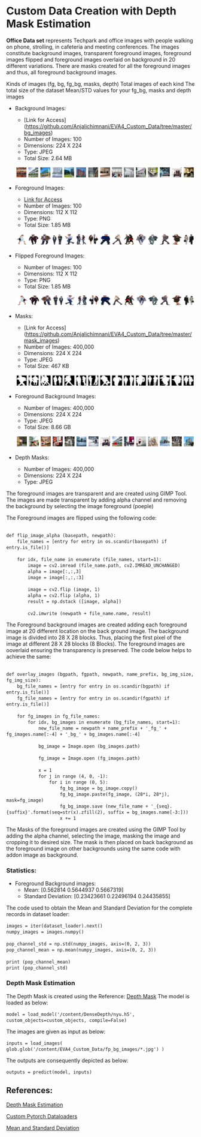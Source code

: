 # Custom Data Creation with Depth Mask Estimation

**Office Data set** represents Techpark and office images with people walking on phone, strolling, in cafeteria and meeting conferences. The images constitute background images, transparent foreground images, foreground images flipped and foreground images overlaid on background in 20 different variations. There are masks created for all the foreground images and thus, all foreground background images.

Kinds of images (fg, bg, fg_bg, masks, depth)
Total images of each kind
The total size of the dataset
Mean/STD values for your fg_bg, masks and depth images

* Background Images:
  * [Link for Access] (https://github.com/Anjalichimnani/EVA4_Custom_Data/tree/master/bg_images)
  * Number of Images: 100
  * Dimensions: 224 X 224
  * Type: JPEG
  * Total Size: 2.64 MB

  ![BG_Images](https://github.com/Anjalichimnani/EVA4_Custom_Data/blob/master/reference_images/bg_images.png)

* Foreground Images:
  * [Link for Access](https://github.com/Anjalichimnani/EVA4_Custom_Data/tree/master/fg_images)
  * Number of Images: 100
  * Dimensions: 112 X 112
  * Type: PNG
  * Total Size: 1.85 MB

  ![FG_Images](https://github.com/Anjalichimnani/EVA4_Custom_Data/blob/master/reference_images/fg_images.png)

* Flipped Foreground Images:
  * Number of Images: 100
  * Dimensions: 112 X 112
  * Type: PNG
  * Total Size: 1.85 MB

  ![Flipped_FG_Images](https://github.com/Anjalichimnani/EVA4_Custom_Data/blob/master/reference_images/fg_images_flip.png)

* Masks:
  * [Link for Access] (https://github.com/Anjalichimnani/EVA4_Custom_Data/tree/master/mask_images)
  * Number of Images: 400,000
  * Dimensions: 224 X 224
  * Type: JPEG
  * Total Size: 467 KB

  ![Mask_Images](https://github.com/Anjalichimnani/EVA4_Custom_Data/blob/master/reference_images/mask_images.png)

* Foreground Background Images:
  * Number of Images: 400,000
  * Dimensions: 224 X 224
  * Type: JPEG
  * Total Size: 8.66 GB

  ![FG_BG_Images](https://github.com/Anjalichimnani/EVA4_Custom_Data/blob/master/reference_images/fg_bg_images.png)

* Depth Masks:
  * Number of Images: 400,000
  * Dimensions: 224 X 224
  * Type: JPEG


The foreground images are transparent and are created using GIMP Tool.
The images are made transparent by adding alpha channel and removing the background by selecting the image foreground (poeple)

The Foreground images are flipped using the following code:
```

def flip_image_alpha (basepath, newpath):
    file_names = [entry for entry in os.scandir(basepath) if entry.is_file()]

    for idx, file_name in enumerate (file_names, start=1):
        image = cv2.imread (file_name.path, cv2.IMREAD_UNCHANGED)
        alpha = image[:,:,3]
        image = image[:,:,:3]

        image = cv2.flip (image, 1)
        alpha = cv2.flip (alpha, 1)
        result = np.dstack ([image, alpha])

        cv2.imwrite (newpath + file_name.name, result)

```

The Foreground background images are created adding each foreground image at 20 different location on the back ground image. The background image is divided into 28 X 28 blocks. Thus, placing the first pixel of the image at different 28 X 28 blocks (8 Blocks). The foreground images are ooverlaid ensuring the transparency is preserved. The code below helps to achieve the same:

```

def overlay_images (bgpath, fgpath, newpath, name_prefix, bg_img_size, fg_img_size):
    bg_file_names = [entry for entry in os.scandir(bgpath) if entry.is_file()]
    fg_file_names = [entry for entry in os.scandir(fgpath) if entry.is_file()]

    for fg_images in fg_file_names:
        for idx, bg_images in enumerate (bg_file_names, start=1):
            new_file_name = newpath + name_prefix + '_fg_' + fg_images.name[:-4] + '_bg_' + bg_images.name[:-4]

            bg_image = Image.open (bg_images.path)

            fg_image = Image.open (fg_images.path)

            x = 1
            for j in range (4, 0, -1):
                for i in range (0, 5):
                    fg_bg_image = bg_image.copy()
                    fg_bg_image.paste(fg_image, (28*i, 28*j), mask=fg_image)
                    fg_bg_image.save (new_file_name + '_{seq}.{suffix}'.format(seq=str(x).zfill(2), suffix = bg_images.name[-3:]))
                    x += 1

```

The Masks of the foreground images are created using the GIMP Tool by adding the alpha channel, selecting the image, masking the image and cropping it to desired size. The mask is then placed on back background as the foreground image on other backgrounds using the same code with addon image as background.

### Statistics:
* Foreground Background images:
  * Mean: [0.562814  0.5644937 0.5667319]
  * Standard Deviation: [0.23423661 0.22496194 0.24435855]

The code used to obtain the Mean and Standard Deviation for the complete records in dataset loader:
```
images = iter(dataset_loader).next()
numpy_images = images.numpy()

pop_channel_std = np.std(numpy_images, axis=(0, 2, 3))
pop_channel_mean = np.mean(numpy_images, axis=(0, 2, 3))

print (pop_channel_mean)
print (pop_channel_std)

```

### Depth Mask Estimation
The Depth Mask is created using the Reference: [Depth Mask](https://github.com/ialhashim/DenseDepth/blob/master/DenseDepth.ipynb)
The model is loaded as below:
```
model = load_model('/content/DenseDepth/nyu.h5', custom_objects=custom_objects, compile=False)
```

The images are given as input as below:
```
inputs = load_images( glob.glob('/content/EVA4_Custom_Data/fp_bg_images/*.jpg') )
```

The outputs are consequently depicted as below:
```
outputs = predict(model, inputs)
```

## References:
[Depth Mask Estimation](https://github.com/ialhashim/DenseDepth/blob/master/DenseDepth.ipynb)

[Custom Pytorch Dataloaders](https://pytorch.org/tutorials/recipes/recipes/custom_dataset_transforms_loader.html?highlight=custom%20dataset)

[Mean and Standard Deviation](https://discuss.pytorch.org/t/about-normalization-using-pre-trained-vgg16-networks/23560/6)
